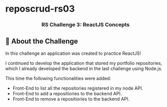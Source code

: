 # reposcrud-rs03

<h3 align="center">
  RS Challenge 3: ReactJS Concepts
</h3>

## :rocket: About the Challenge

In this challenge an application was created to practice ReactJS!

I continued to develop the application that stored my portfolio repositories, which I already developed the backend in the last challenge using Node.js.


This time the following functionalities were added:
  - Front-End to list all the repositories registered in my node API.
  - Front-End to add a repositiories to the backend API.
  - Front-End to remove a repositiories to the backend API.

